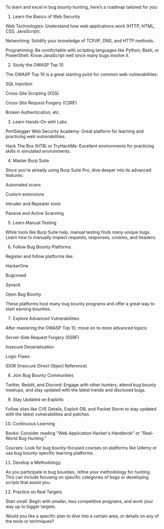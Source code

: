 
To learn and excel in bug bounty hunting, here’s a roadmap tailored for you:

1. Learn the Basics of Web Security

Web Technologies: Understand how web applications work (HTTP, HTML, CSS, JavaScript).

Networking: Solidify your knowledge of TCP/IP, DNS, and HTTP methods.

Programming: Be comfortable with scripting languages like Python, Bash, or PowerShell. Know JavaScript well since many bugs involve it.


2. Study the OWASP Top 10

The OWASP Top 10 is a great starting point for common web vulnerabilities:

SQL Injection

Cross-Site Scripting (XSS)

Cross-Site Request Forgery (CSRF)

Broken Authentication, etc.



3. Learn Hands-On with Labs

PortSwigger Web Security Academy: Great platform for learning and practicing web vulnerabilities.

Hack The Box (HTB) or TryHackMe: Excellent environments for practicing skills in simulated environments.


4. Master Burp Suite

Since you're already using Burp Suite Pro, dive deeper into its advanced features:

Automated scans

Custom extensions

Intruder and Repeater tools

Passive and Active Scanning



5. Learn Manual Testing

While tools like Burp Suite help, manual testing finds many unique bugs. Learn how to manually inspect requests, responses, cookies, and headers.


6. Follow Bug Bounty Platforms

Register and follow platforms like:

HackerOne

Bugcrowd

Synack

Open Bug Bounty


These platforms host many bug bounty programs and offer a great way to start earning bounties.


7. Explore Advanced Vulnerabilities

After mastering the OWASP Top 10, move on to more advanced topics:

Server-Side Request Forgery (SSRF)

Insecure Deserialization

Logic Flaws

IDOR (Insecure Direct Object Reference)



8. Join Bug Bounty Communities

Twitter, Reddit, and Discord: Engage with other hunters, attend bug bounty meetups, and stay updated with the latest trends and disclosed bugs.


9. Stay Updated on Exploits

Follow sites like CVE Details, Exploit-DB, and Packet Storm to stay updated with the latest vulnerabilities and patches.


10. Continuous Learning

Books: Consider reading "Web Application Hacker's Handbook" or "Real-World Bug Hunting."

Courses: Look for bug bounty-focused courses on platforms like Udemy or use bug bounty-specific learning platforms.


11. Develop a Methodology

As you participate in bug bounties, refine your methodology for hunting. This can include focusing on specific categories of bugs or developing scripts that assist you.


12. Practice on Real Targets

Start small: Begin with smaller, less competitive programs, and work your way up to bigger targets.


Would you like a specific plan to dive into a certain area, or details on any of the tools or techniques?

